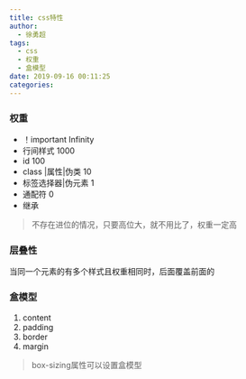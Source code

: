 ```yaml
---
title: css特性
author:
  - 徐勇超
tags:
  - css
  - 权重
  - 盒模型
date: 2019-09-16 00:11:25
categories:
---
```


### 权重
- ！important  Infinity
- 行间样式         1000 
- id               100
- class |属性|伪类   10
- 标签选择器|伪元素    1
- 通配符             0
- 继承
>不存在进位的情况，只要高位大，就不用比了，权重一定高

<!-- more -->

### 层叠性
当同一个元素的有多个样式且权重相同时，后面覆盖前面的

### 盒模型
1. content
2. padding
3. border
4. margin
>box-sizing属性可以设置盒模型